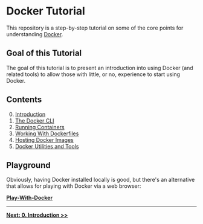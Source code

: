 # Docker Tutorial

This repository is a step-by-step tutorial on some of the core points for understanding [Docker](https://docker.com).

## Goal of this Tutorial

The goal of this tutorial is to present an introduction into using Docker (and related tools) to allow those with little, or no, experience to start using Docker.

## Contents

0. [Introduction](/0.Introduction)
1. [The Docker CLI](/1.Docker-CLI)
2. [Running Containers](/2.Running-Containers)
3. [Working With Dockerfiles](/3.Dockerfiles)
4. [Hosting Docker Images](/4.Hosting)
5. [Docker Utilities and Tools](/5.Utils)

## Playground

Obviously, having Docker installed locally is good, but there's an alternative that allows for playing with Docker via a web browser:

**[Play-With-Docker](http://labs.play-with-docker.com/)**

---

**[Next: 0. Introduction >>](../0.Introduction)**